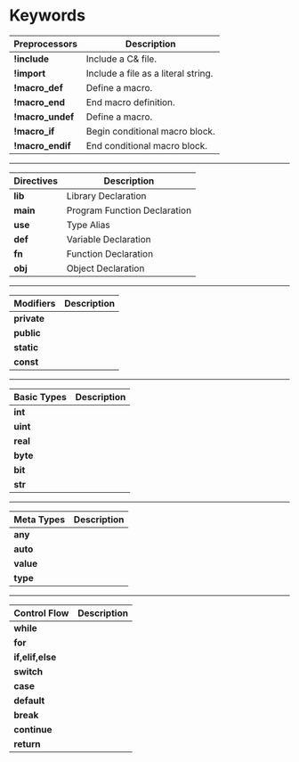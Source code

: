 # Keywords
| Preprocessors |Description  |
|--|--|
|**!include**| Include a C& file.   | 
|**!import**| Include a file as a literal string.  | 
|**!macro_def**| Define a macro.  | 
|**!macro_end**| End macro definition. |
|**!macro_undef**| Define a macro.  | 
|**!macro_if**| Begin conditional macro block. |
|**!macro_endif**| End conditional macro block. |
---
| Directives |Description  |
|--|--|
|**lib**| Library Declaration   | 
|**main**| Program Function Declaration   | 
|**use**| Type Alias   |
|**def**| Variable Declaration   | 
|**fn**| Function Declaration   |
|**obj**| Object Declaration   |
---
| Modifiers |Description  |
|--|--|
|**private**|   | 
|**public**|   | 
|**static**|   |
|**const**|   | 
---
| Basic Types|Description  |
|--|--|
|**int**|   | 
|**uint**|   | 
|**real**|   |
|**byte**|   | 
|**bit**|   | 
|**str**|   | 
---
| Meta Types |Description  |
|--|--|
|**any**|   | 
|**auto**|   | 
|**value**|   |
|**type**|   | 
---
| Control Flow|Description  |
|--|--|
|**while**|   |
|**for**|   | 
|**if,elif,else**|   | 
|**switch**|   | 
|**case**|   |
|**default**|   | 
|**break**|   |
|**continue**|   | 
|**return**|   | 
